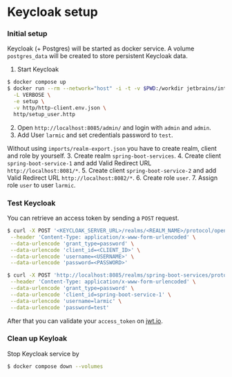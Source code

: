 # Keycloak setup

### Initial setup

Keycloak (+ Postgres) will be started as docker service. 
A volume `postgres_data` will be created to store persistent Keycloak data.

1. Start Keycloak

```sh 
$ docker compose up
$ docker run --rm --network="host" -i -t -v $PWD:/workdir jetbrains/intellij-http-client:231.9011.14 \
  -L VERBOSE \
  -e setup \
  -v http/http-client.env.json \
  http/setup_user.http
```

2. Open `http://localhost:8085/admin/` and login with `admin` and `admin`.
3. Add User `larmic` and set credentials password to `test`.


Without using `imports/realm-export.json` you have to create realm, client and role by yourself.
3. Create realm `spring-boot-services`.
4. Create client `spring-boot-service-1` and add Valid Redirect URL `http://localhost:8081/*`.
5. Create client `spring-boot-service-2` and add Valid Redirect URL `http://localhost:8082/*`.
6. Create role `user`.
7. Assign role `user` to user `larmic`.

### Test Keycloak

You can retrieve an access token by sending a `POST` request.

```sh 
$ curl -X POST '<KEYCLOAK_SERVER_URL>/realms/<REALM_NAME>/protocol/openid-connect/token' \
 --header 'Content-Type: application/x-www-form-urlencoded' \
 --data-urlencode 'grant_type=password' \
 --data-urlencode 'client_id=<CLIENT_ID>' \
 --data-urlencode 'username=<USERNAME>' \
 --data-urlencode 'password=<PASSWORD>'
```

```sh 
$ curl -X POST 'http://localhost:8085/realms/spring-boot-services/protocol/openid-connect/token' \
 --header 'Content-Type: application/x-www-form-urlencoded' \
 --data-urlencode 'grant_type=password' \
 --data-urlencode 'client_id=spring-boot-service-1' \
 --data-urlencode 'username=larmic' \
 --data-urlencode 'password=test'
```

After that you can validate your `access_token` on [jwt.io](https://jwt.io/). 

### Clean up Keyloak

Stop Keycloak service by

```sh 
$ docker compose down --volumes
```